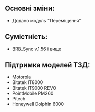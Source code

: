 ## Основні зміни:

* Додано модуль "Переміщення"

## Сумістність:

* BRB_Sync v.1.56 і вище

## Підтримка моделей ТЗД:

* Motorola 
* Bitatek IT8000
* Bitatek IT9000 REVO
* PointMobile PM260
* Pitech
* Honeywell Dolphin 6000
